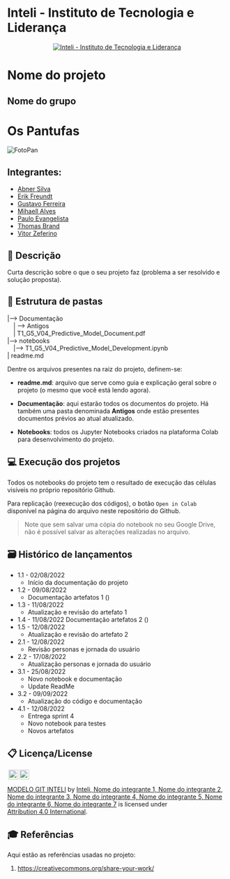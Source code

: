 # Inteli - Instituto de Tecnologia e Liderança

<p align="center">
<a href= "https://www.inteli.edu.br/"><img src="https://www.inteli.edu.br/wp-content/uploads/2021/08/20172028/marca_1-2.png" alt="Inteli - Instituto de Tecnologia e Liderança" border="0"></a>
</p>

# Nome do projeto

## Nome do grupo

<h1>Os Pantufas</h1>

![FotoPan](https://user-images.githubusercontent.com/99191656/186746888-968e3852-c663-4db3-8c84-7b9453551099.jpeg)

## Integrantes:

- <a href="https://www.linkedin.com/in/abner-silva-barbosa-8a3542225/">Abner Silva</a>
- <a href="https://www.linkedin.com/in/erikfreundt/">Erik Freundt</a>
- <a href="https://www.linkedin.com/in/gustavo-ferreira-oliveira/">Gustavo Ferreira</a>
- <a href="https://www.linkedin.com/in/mihaellalves/">Mihaell Alves</a>
- <a href="https://www.linkedin.com/in/paulo-evangelista/">Paulo Evangelista</a>
- <a href="https://www.linkedin.com/in/thomas-brand-b37170238/">Thomas Brand</a>
- <a href="https://www.linkedin.com/in/vitor-zeferino/">Vitor Zeferino</a>

## 📝 Descrição

Curta descrição sobre o que o seu projeto faz (problema a ser resolvido e solução proposta).

## 📁 Estrutura de pastas

|--> Documentação<br>
&emsp;| --> Antigos <br>
&emsp;| T1_G5_V04_Predictive_Model_Document.pdf<br>
|--> notebooks<br>
&emsp;|--> T1_G5_V04_Predictive_Model_Development.ipynb<br>
| readme.md<br>

Dentre os arquivos presentes na raiz do projeto, definem-se:

- <b>readme.md</b>: arquivo que serve como guia e explicação geral sobre o projeto (o mesmo que você está lendo agora).

- <b>Documentação</b>: aqui estarão todos os documentos do projeto. Há também uma pasta denominada <b>Antigos</b> onde estão presentes documentos prévios ao atual atualizado.

- <b>Notebooks</b>: todos os Jupyter Notebooks criados na plataforma Colab para desenvolvimento do projeto.

## 💻 Execução dos projetos

Todos os notebooks do projeto tem o resultado de execução das células visíveis no próprio repositório Github.

Para replicação (reexecução dos códigos), o botão `Open in Colab` disponível na página do arquivo neste repositório do Github.

> Note que sem salvar uma cópia do notebook no seu Google Drive, não é possível salvar as alterações realizadas no arquivo.

## 🗃 Histórico de lançamentos

- 1.1 - 02/08/2022
  - Início da documentação do projeto
- 1.2 - 09/08/2022
  - Documentação artefatos 1 ()
- 1.3 - 11/08/2022
  - Atualização e revisão do artefato 1
- 1.4 - 11/08/2022
  Documentação artefatos 2 ()
- 1.5 - 12/08/2022
  - Atualização e revisão do artefato 2
- 2.1 - 12/08/2022
  - Revisão personas e jornada do usuário
- 2.2 - 17/08/2022
  - Atualização personas e jornada do usuário
- 3.1 - 25/08/2022
  - Novo notebook e documentação
  - Update ReadMe
- 3.2 - 09/09/2022
  - Atualização do código e documentação
- 4.1 - 12/08/2022
  - Entrega sprint 4
  - Novo notebook para testes
  - Novos artefatos

## 📋 Licença/License

<img style="height:22px!important;margin-left:3px;vertical-align:text-bottom;" src="https://mirrors.creativecommons.org/presskit/icons/cc.svg?ref=chooser-v1"><img style="height:22px!important;margin-left:3px;vertical-align:text-bottom;" src="https://mirrors.creativecommons.org/presskit/icons/by.svg?ref=chooser-v1"><p xmlns:cc="http://creativecommons.org/ns#" xmlns:dct="http://purl.org/dc/terms/"><a property="dct:title" rel="cc:attributionURL" href="https://github.com/Spidus/Teste_Final_1">MODELO GIT INTELI</a> by <a rel="cc:attributionURL dct:creator" property="cc:attributionName" href="https://www.yggbrasil.com.br/vr">Inteli, Nome do integrante 1, Nome do integrante 2, Nome do integrante 3, Nome do integrante 4, Nome do integrante 5, Nome do integrante 6, Nome do integrante 7</a> is licensed under <a href="http://creativecommons.org/licenses/by/4.0/?ref=chooser-v1" target="_blank" rel="license noopener noreferrer" style="display:inline-block;">Attribution 4.0 International</a>.</p>

## 🎓 Referências

Aqui estão as referências usadas no projeto:

1. <https://creativecommons.org/share-your-work/>
